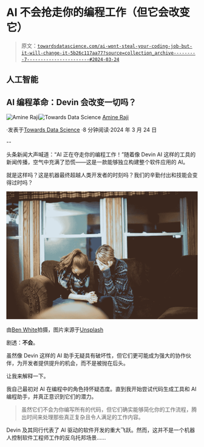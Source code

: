 # AI 不会抢走你的编程工作（但它会改变它）

> 原文：[`towardsdatascience.com/ai-wont-steal-your-coding-job-but-it-will-change-it-5b26c117aa77?source=collection_archive---------7-----------------------#2024-03-24`](https://towardsdatascience.com/ai-wont-steal-your-coding-job-but-it-will-change-it-5b26c117aa77?source=collection_archive---------7-----------------------#2024-03-24)

## 人工智能

## AI 编程革命：Devin 会改变一切吗？

[](https://araji.medium.com/?source=post_page---byline--5b26c117aa77--------------------------------)![Amine Raji](https://araji.medium.com/?source=post_page---byline--5b26c117aa77--------------------------------)[](https://towardsdatascience.com/?source=post_page---byline--5b26c117aa77--------------------------------)![Towards Data Science](https://towardsdatascience.com/?source=post_page---byline--5b26c117aa77--------------------------------) [Amine Raji](https://araji.medium.com/?source=post_page---byline--5b26c117aa77--------------------------------)

·发表于[Towards Data Science](https://towardsdatascience.com/?source=post_page---byline--5b26c117aa77--------------------------------) ·8 分钟阅读·2024 年 3 月 24 日

--

头条新闻大声喊道：“AI 正在夺走你的编程工作！”随着像 Devin AI 这样的工具的新闻传播，空气中充满了恐慌——这是一款能够独立构建整个软件应用的 AI。

就是这样吗？这是机器最终超越人类开发者的时刻吗？我们的辛勤付出和技能会变得过时吗？

![](img/9993eccdf03d9363369dbfb6ef668caf.png)

由[Ben White](https://unsplash.com/@benwhitephotography?utm_source=medium&utm_medium=referral)拍摄，图片来源于[Unsplash](https://unsplash.com/?utm_source=medium&utm_medium=referral)

剧透：**不会**。

虽然像 Devin 这样的 AI 助手无疑具有破坏性，但它们更可能成为强大的协作伙伴，为开发者提供提升的机会，而不是被抛在后头。

让我来解释一下。

我自己最初对 AI 在编程中的角色持怀疑态度。直到我开始尝试代码生成工具和 AI 编程助手，并真正意识到它们的潜力。

> 虽然它们不会为你编写所有的代码，但它们确实能够简化你的工作流程，腾出时间来处理那些真正复杂且令人满足的工作内容。

Devin 及其同行代表了 AI 驱动的软件开发的重大飞跃。然而，这并不是一个机器人控制软件工程师工作的反乌托邦场景……

